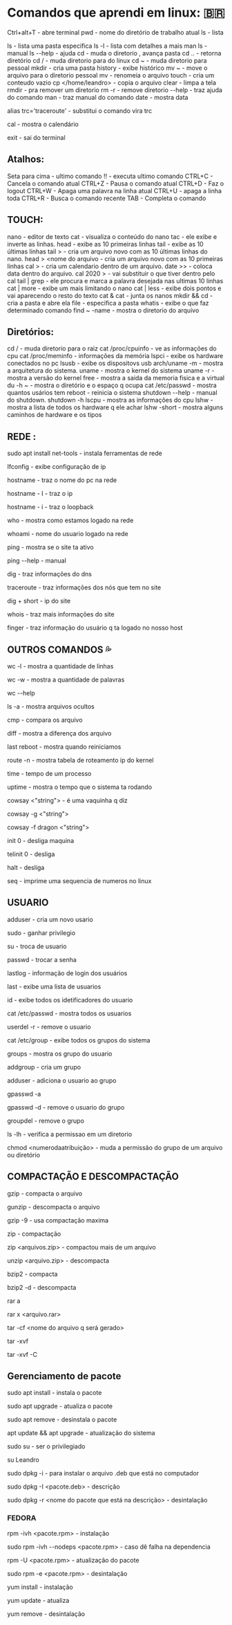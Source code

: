 # Comandos que aprendi em linux: :brazil:

Ctrl+alt+T - abre terminal
pwd -  nome do diretório de trabalho atual
ls - lista  

ls <pasta especifica> - lista uma pasta especifica
ls -l - lista com detalhes a mais
man ls - manual 
ls --help - ajuda 
cd - muda o diretorio , avança pasta
cd .. - retorna diretório
cd / - muda diretorio para do linux
cd ~ - muda diretorio para pessoal
mkdir - cria uma pasta
history - exibe histórico
mv <pasta> ~ - move o arquivo para o diretorio pessoal 
mv <nome da pasta> <nome novo> - renomeia o arquivo
touch <nome> - cria um conteudo vazio 
cp <nome do arquivo> </home/leandro> - copia o arquivo 
clear - limpa a tela
rmdir - pra remover um diretorio 
rm -r - remove diretorio
<comando> --help - traz ajuda do comando
man <comando> - traz manual do comando
date - mostra data

alias  trc='traceroute' - substitui o comando vira trc

cal - mostra o calendário

exit - sai do terminal

## Atalhos:

Seta para cima - ultimo comando
!! - executa ultimo comando
CTRL+C - Cancela o comando atual
CTRL+Z - Pausa o comando atual
CTRL+D - Faz o logout
CTRL+W - Apaga uma palavra na linha atual
CTRL+U - apaga a linha toda 
CTRL+R - Busca o comando recente
TAB - Completa o comando

## TOUCH:

nano <nome do arquivo> - editor de texto 
cat - visualiza o conteúdo do nano
tac <nome do arquivo> - ele exibe e inverte as linhas.
head <nome do arquivo> - exibe as 10 primeiras linhas
tail <nome do arquivo> - exibe as 10 últimas linhas
tail <nome do arquivo> > <nome do arquivo> - cria um arquivo novo com as 10 últimas linhas do nano.
head <nome do arquivo>  > <nome do arquivo - cria um arquivo novo com as 10 primeiras linhas
cal > <nome do arquivo> - cria um calendario dentro de um arquivo.
date >> <nome do arquivo> - coloca data dentro do arquivo.
cal 2020 > <nome do arquivo> - vai substituir o que tiver dentro pelo cal
tail <nome do arquivo> | grep <palavra dentro do arquivo> - ele procura e marca a palavra desejada nas ultimas 10 linhas
cat <nome do arquivo> | more - exibe um mais limitando o nano
cat <nome do arquivo> | less - exibe dois pontos e vai aparecendo o resto do texto
cat <nome do arquivo> & cat <nome do arquivo> - junta os nanos
mkdir <nome do arquivo> && cd <nome do arquivo> - cria a pasta e abre ela
file <nome do arquivo> - especifica a pasta
whatis <comando> - exibe o que faz determinado comando
find ~ -name <nome arquivo> - mostra o diretorio do arquivo 

## Diretórios:

cd / - muda diretorio para o raiz
cat /proc/cpuinfo - ve as informações do cpu
cat /proc/meminfo - informações da memória 
lspci - exibe os hardware conectados no pc
lsusb - exibe os dispositovs usb
arch/uname -m - mostra a arquitetura do sistema.
uname - mostra o kernel do sistema
uname -r - mostra a versão do kernel
free - mostra a saida da memoria fisica e a virtual
du -h ~ - mostra o diretório e o espaço q ocupa
cat /etc/passwd - mostra quantos usários tem
reboot - reinicia o sistema
shutdown --help - manual do shutdown.
shutdown -h <tempo q ele vai desligar maquina>
lscpu - mostra as informações do cpu
lshw - mostra a lista de todos os hardware q ele achar
lshw -short - mostra alguns caminhos de hardware e os tipos

## REDE :

sudo apt install net-tools - instala ferramentas de rede

Ifconfig  - exibe configuração de ip

hostname - traz o nome do pc na rede

hostname - I - traz o ip

hostname - i - traz o loopback

who - mostra  como estamos logado na rede

whoami - nome do usuario logado na rede

ping  <site>  - mostra se o site ta ativo

ping --help - manual

dig <site> - traz informações do dns

traceroute <site> - traz informações dos nós que tem no  site

dig <site> + short - ip do site

whois <site> - traz mais informações do site

finger - traz informação do usuário q ta logado no nosso host

## OUTROS COMANDOS :sweat_drops:



wc -l <nomearquivo> - mostra a quantidade de linhas

wc -w <nomearquivo> - mostra a quantidade de palavras

wc --help

ls -a - mostra arquivos ocultos

cmp <arquivo> <arquivo> - compara os arquivo

diff <nome arquivo> <nomearquivo> - mostra a diferença dos arquivo

last reboot - mostra quando reiniciamos

route -n - mostra tabela de roteamento ip do kernel

time <traceroute> - tempo de um processo

uptime - mostra o tempo que o sistema ta rodando

cowsay <"string"> - é uma vaquinha q diz

cowsay -g <"string"> 

cowsay -f dragon <"string"> 

init 0 - desliga maquina

telinit 0 - desliga 

halt - desliga 

seq <numero> <numero> - imprime uma sequencia de numeros no linux

## USUARIO

adduser <nome> - cria um novo usario

sudo <comando> - ganhar privilegio

su <nome do usuario> - troca de usuario

passwd <nome do usuario> - trocar a senha

lastlog - informação de login dos usuários

last - exibe uma lista de usuarios 

id - exibe todos os idetificadores do usuario

cat /etc/passwd - mostra todos os usuarios  

userdel -r <nomedousuario> - remove o usuario

cat /etc/group - exibe todos os grupos do sistema

groups - mostra os grupo do usuario

addgroup <nomedogrupo>- cria um grupo

adduser <usuario> <grupo> - adiciona o usuario ao grupo

gpasswd -a <usuario> <grupo>

gpasswd -d <usuario do grupo> - remove o usuario do grupo

groupdel <nomegrupo> - remove o grupo

ls -lh - verifica a permissao em um diretorio

chmod <numerodaatribuição> -  muda a permissão do grupo de um arquivo ou diretório

## COMPACTAÇÃO E DESCOMPACTAÇÃO

gzip <nome do arquivo>  - compacta o arquivo

gunzip <nome do arquivo> -  descompacta o arquivo

gzip -9 <nome do arquivo> - usa compactação maxima 

zip <nome do arquivo.zip> <nome do arquivo.txt> - compactação

zip <arquivos.zip> <nome do arquivo> <nome do arquivo> - compactou mais de um arquivo

unzip <arquivo.zip> - descompacta

bzip2 <nome do arquivo> - compacta

bzip2 -d <nome do arquivo> - descompacta

rar a  <nome do arquivo.rar> <arquivo que vai ser compactado>

rar x <arquivo.rar> 

tar -cf <nome do arquivo q será gerado> <nome do arquivo>

tar -xvf <nome do arquivo.zip>

tar -xvf <nome do arquivo.zip>  -C  <lugar onde quer descompactar>

## Gerenciamento de pacote

sudo apt install <pacote> - instala o pacote

sudo apt upgrade <pacote> - atualiza o pacote

sudo apt remove <pacote> - desinstala o pacote

apt update && apt upgrade - atualização do sistema

sudo su  - ser o privilegiado

su Leandro

sudo dpkg -i <arquivo> - para instalar o arquivo .deb que está no computador

sudo dpkg -I <pacote.deb> - descrição 

sudo dpkg -r <nome do pacote que está na descrição><package> - desintalação

 ### FEDORA

rpm -ivh <pacote.rpm> - instalação

sudo rpm -ivh --nodeps <pacote.rpm> - caso dê falha na dependencia

rpm -U <pacote.rpm> - atualização do pacote

sudo rpm -e <pacote.rpm> - desintalação

yum install <pacote> - instalação

yum update <pacote> - atualiza

yum remove <pacote> - desintalação 

